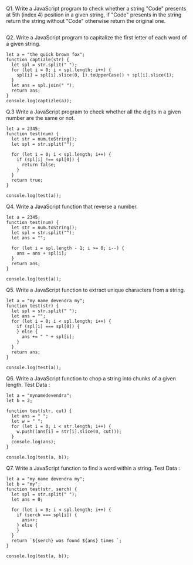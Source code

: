 Q1. Write a JavaScript program to check whether a string "Code" presents at 5th (index 4) position in a given string, if "Code" presents in the string return the string without "Code" otherwise return the original one.

```

```

Q2. Write a JavaScript program to capitalize the first letter of each word of a given string.

```
let a = "the quick brown fox";
function captizle(str) {
  let spl = str.split(" ");
  for (let i = 0; i < spl.length; i++) {
    spl[i] = spl[i].slice(0, 1).toUpperCase() + spl[i].slice(1);
  }
  let ans = spl.join(" ");
  return ans;
}
console.log(captizle(a));
```

Q.3 Write a JavaScript program to check whether all the digits in a given number are the same or not.

```
let a = 2345;
function test(num) {
  let str = num.toString();
  let spl = str.split("");

  for (let i = 0; i < spl.length; i++) {
    if (spl[i] !== spl[0]) {
      return false;
    }
  }
  return true;
}

console.log(test(a));

```

Q4. Write a JavaScript function that reverse a number.

```
let a = 2345;
function test(num) {
  let str = num.toString();
  let spl = str.split("");
  let ans = "";

  for (let i = spl.length - 1; i >= 0; i--) {
    ans = ans + spl[i];
  }
  return ans;
}

console.log(test(a));
```

Q5. Write a JavaScript function to extract unique characters from a string.

```
let a = "my name devendra my";
function test(str) {
  let spl = str.split(" ");
  let ans = "";
  for (let i = 0; i < spl.length; i++) {
    if (spl[i] === spl[0]) {
    } else {
      ans += " " + spl[i];
    }
  }
  return ans;
}

console.log(test(a));
```

Q6. Write a JavaScript function to chop a string into chunks of a given length. Test Data :

```
let a = "mynamedevendra";
let b = 2;

function test(str, cut) {
  let ans = " ";
  let w = " ";
  for (let i = 0; i < str.length; i++) {
    w.push((ans[i] = str[i].slice(0, cut)));
  }
  console.log(ans);
}

console.log(test(a, b));

```

Q7. Write a JavaScript function to find a word within a string. Test Data :

```
let a = "my name devendra my";
let b = "my";
function test(str, serch) {
  let spl = str.split(" ");
  let ans = 0;

  for (let i = 0; i < spl.length; i++) {
    if (serch === spl[i]) {
      ans++;
    } else {
    }
  }
  return `${serch} was found ${ans} times `;
}

console.log(test(a, b));
```

